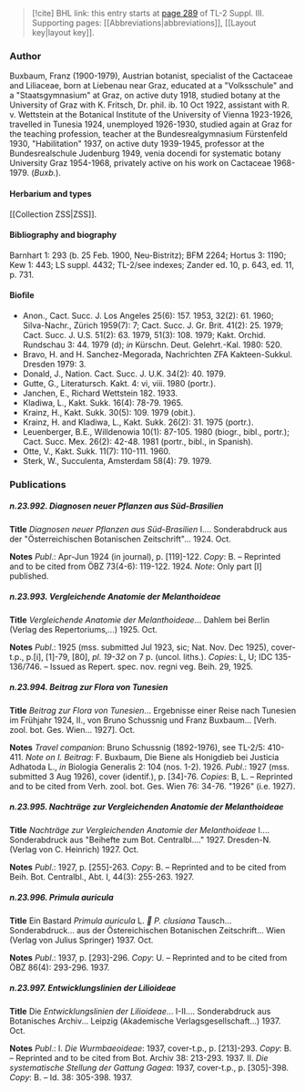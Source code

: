 > [!cite] BHL link: this entry starts at [page 289](https://www.biodiversitylibrary.org/item/103861#page/299/mode/1up) of TL-2 Suppl. III.
> Supporting pages: [[Abbreviations|abbreviations]], [[Layout key|layout key]].

### Author

Buxbaum, Franz (1900-1979), Austrian botanist, specialist of the Cactaceae and Liliaceae, born at Liebenau near Graz, educated at a "Volksschule" and a "Staatsgymnasium" at Graz, on active duty 1918, studied botany at the University of Graz with K. Fritsch, Dr. phil. ib. 10 Oct 1922, assistant with R. v. Wettstein at the Botanical Institute of the University of Vienna 1923-1926, travelled in Tunesia 1924, unemployed 1926-1930, studied again at Graz for the teaching profession, teacher at the Bundesrealgymnasium Fürstenfeld 1930, "Habilitation" 1937, on active duty 1939-1945, professor at the Bundesrealschule Judenburg 1949, venia docendi for systematic botany University Graz 1954-1968, privately active on his work on Cactaceae 1968-1979. (*Buxb.*).

#### Herbarium and types

[[Collection ZSS|ZSS]].

#### Bibliography and biography

Barnhart 1: 293 (b. 25 Feb. 1900, Neu-Bistritz); BFM 2264; Hortus 3: 1190; Kew 1: 443; LS suppl. 4432; TL-2/see indexes; Zander ed. 10, p. 643, ed. 11, p. 731.

#### Biofile

- Anon., Cact. Succ. J. Los Angeles 25(6): 157. 1953, 32(2): 61. 1960; Silva-Nachr., Zürich 1959(7): 7; Cact. Succ. J. Gr. Brit. 41(2): 25. 1979; Cact. Succ. J. U.S. 51(2): 63. 1979, 51(3): 108. 1979; Kakt. Orchid. Rundschau 3: 44. 1979 (d); *in* Kürschn. Deut. Gelehrt.-Kal. 1980: 520.
- Bravo, H. and H. Sanchez-Megorada, Nachrichten ZFA Kakteen-Sukkul. Dresden 1979: 3.
- Donald, J., Nation. Cact. Succ. J. U.K. 34(2): 40. 1979.
- Gutte, G., Literatursch. Kakt. 4: vi, viii. 1980 (portr.).
- Janchen, E., Richard Wettstein 182. 1933.
- Kladiwa, L., Kakt. Sukk. 16(4): 78-79. 1965.
- Krainz, H., Kakt. Sukk. 30(5): 109. 1979 (obit.).
- Krainz, H. and Kladiwa, L., Kakt. Sukk. 26(2): 31. 1975 (portr.).
- Leuenberger, B.E., Willdenowia 10(1): 87-105. 1980 (biogr., bibl., portr.); Cact. Succ. Mex. 26(2): 42-48. 1981 (portr., bibl., in Spanish).
- Otte, V., Kakt. Sukk. 11(7): 110-111. 1960.
- Sterk, W., Succulenta, Amsterdam 58(4): 79. 1979.

### Publications

##### n.23.992. Diagnosen neuer Pflanzen aus Süd-Brasilien

**Title**
*Diagnosen neuer Pflanzen aus Süd-Brasilien* I.... Sonderabdruck aus der "Österreichischen Botanischen Zeitschrift"... 1924. Oct.

**Notes**
*Publ*.: Apr-Jun 1924 (in journal), p. \[119\]-122. *Copy*: B. – Reprinted and to be cited from ÖBZ 73(4-6): 119-122. 1924.
*Note*: Only part \[I\] published.

##### n.23.993. Vergleichende Anatomie der Melanthoideae

**Title**
*Vergleichende Anatomie der Melanthoideae*... Dahlem bei Berlin (Verlag des Repertoriums,...) 1925. Oct.

**Notes**
*Publ*.: 1925 (mss. submitted Jul 1923, sic; Nat. Nov. Dec 1925), cover-t.p., p.\[i\], \[1\]-79, \[80\], *pl. 19-32* on 7 p. (uncol. liths.). *Copies*: L, U; IDC 135-136/746. – Issued as Repert. spec. nov. regni veg. Beih. 29, 1925.

##### n.23.994. Beitrag zur Flora von Tunesien

**Title**
*Beitrag zur Flora von Tunesien*... Ergebnisse einer Reise nach Tunesien im Frühjahr 1924, II., von Bruno Schussnig und Franz Buxbaum... \[Verh. zool. bot. Ges. Wien... 1927\]. Oct.

**Notes**
*Travel companion*: Bruno Schussnig (1892-1976), see TL-2/5: 410-411.
*Note on I. Beitrag*: F. Buxbaum, Die Biene als Honigdieb bei Justicia Adhatoda L., *in* Biologia Generalis 2: 104 (nos. 1-2). 1926.
*Publ*.: 1927 (mss. submitted 3 Aug 1926), cover (identif.), p. \[34\]-76. *Copies*: B, L. – Reprinted and to be cited from Verh. zool. bot. Ges. Wien 76: 34-76. "1926" (i.e. 1927).

##### n.23.995. Nachträge zur Vergleichenden Anatomie der Melanthoideae

**Title**
*Nachträge zur Vergleichenden Anatomie der Melanthoideae* I.... Sonderabdruck aus "Beihefte zum Bot. Centralbl...." 1927. Dresden-N. (Verlag von C. Heinrich) 1927. Oct.

**Notes**
*Publ*.: 1927, p. \[255\]-263. *Copy*: B. – Reprinted and to be cited from Beih. Bot. Centralbl., Abt. I, 44(3): 255-263. 1927.

##### n.23.996. Primula auricula

**Title**
Ein Bastard *Primula auricula* L. * P. clusiana* Tausch... Sonderabdruck... aus der Östereichischen Botanischen Zeitschrift... Wien (Verlag von Julius Springer) 1937. Oct.

**Notes**
*Publ*.: 1937, p. \[293\]-296. *Copy*: U. – Reprinted and to be cited from ÖBZ 86(4): 293-296. 1937.

##### n.23.997. Entwicklungslinien der Lilioideae

**Title**
Die *Entwicklungslinien der Lilioideae*... I-II.... Sonderabdruck aus Botanisches Archiv... Leipzig (Akademische Verlagsgesellschaft...) 1937. Oct.

**Notes**
*Publ*.: I. *Die Wurmbaeoideae*: 1937, cover-t.p., p. \[213\]-293. *Copy*: B. – Reprinted and to be cited from Bot. Archiv 38: 213-293. 1937.
II. *Die systematische Stellung der Gattung Gagea*: 1937, cover-t.p., p. \[305\]-398. *Copy*: B.  – Id. 38: 305-398. 1937.

